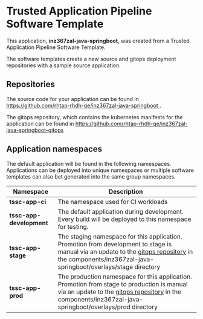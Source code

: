 # Trusted Application Pipeline Software Template

This application, **inz367zal-java-springboot**, was created from a Trusted Application Pipeline Software Template.

The software templates create a new source and gitops deployment repositories with a sample source application. 

## Repositories

The source code for your application can be found in [https://github.com/rhtap-rhdh-qe/inz367zal-java-springboot ](https://github.com/rhtap-rhdh-qe/inz367zal-java-springboot ).
 
The gitops repository, which contains the kubernetes manifests for the application can be found in 
[https://github.com/rhtap-rhdh-qe/inz367zal-java-springboot-gitops ](https://github.com/rhtap-rhdh-qe/inz367zal-java-springboot-gitops ) 

## Application namespaces 

The default application will be found in the following namespaces. Applications can be deployed into unique namespaces or multiple software templates can also bet generated into the same group namespaces.  

|  Namespace   |  Description   |  
| -------- | -------- |
| **tssc-app-ci** | The namespace used for CI workloads |
| **tssc-app-development** | The default application during development. Every build will be deployed to this namespace for testing. |
| **tssc-app-stage** | The staging namespace for this application. Promotion from development to stage is manual via an update to the [gitops repository](https://github.com/rhtap-rhdh-qe/inz367zal-java-springboot-gitops ) in the components/inz367zal-java-springboot/overlays/stage directory |
| **tssc-app-prod** | The production namespace for this application. Promotion from stage to production is manual via an update to the [gitops repository](https://github.com/rhtap-rhdh-qe/inz367zal-java-springboot-gitops ) in the components/inz367zal-java-springboot/overlays/prod directory |